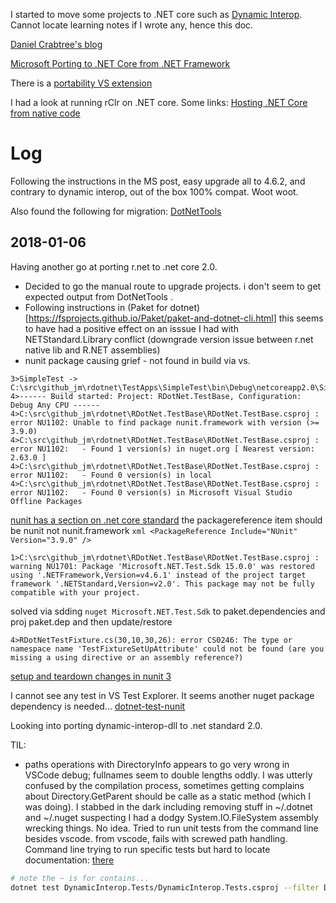 

I started to move some projects to .NET core such as [Dynamic Interop](https://github.com/jmp75/dynamic-interop-dll). Cannot locate learning notes if I wrote any, hence this doc.

[Daniel Crabtree's blog](https://www.danielcrabtree.com/blog/314/upgrading-to-net-core-and-net-standard-made-easy)

[Microsoft Porting to .NET Core from .NET Framework](https://docs.microsoft.com/en-us/dotnet/core/porting/)

There is a [portability VS extension](https://marketplace.visualstudio.com/items?itemName=ConnieYau.NETPortabilityAnalyzer)

I had a look at running rClr on .NET core. Some links:
[Hosting .NET Core from native code](https://docs.microsoft.com/en-us/dotnet/core/tutorials/netcore-hosting)

# Log

Following the instructions in the MS post, easy upgrade all to 4.6.2, and contrary to dynamic interop, out of the box 100% compat. Woot woot.

Also found the following for migration: [DotNetTools](https://github.com/pchalamet/DotNetTools)

## 2018-01-06

Having another go at porting r.net to .net core 2.0. 

* Decided to go the manual route to upgrade projects. i don't seem to get expected output from DotNetTools .
* Following instructions in (Paket for dotnet)[https://fsprojects.github.io/Paket/paket-and-dotnet-cli.html] this seems to have had a positive effect on an isssue I had with NETStandard.Library conflict (downgrade version issue between r.net native lib and R.NET assemblies)
* nunit package causing grief - not found in build via vs. 

```
3>SimpleTest -> C:\src\github_jm\rdotnet\TestApps\SimpleTest\bin\Debug\netcoreapp2.0\SimpleTest.dll
4>------ Build started: Project: RDotNet.TestBase, Configuration: Debug Any CPU ------
4>C:\src\github_jm\rdotnet\RDotNet.TestBase\RDotNet.TestBase.csproj : error NU1102: Unable to find package nunit.framework with version (>= 3.9.0)
4>C:\src\github_jm\rdotnet\RDotNet.TestBase\RDotNet.TestBase.csproj : error NU1102:   - Found 1 version(s) in nuget.org [ Nearest version: 2.63.0 ]
4>C:\src\github_jm\rdotnet\RDotNet.TestBase\RDotNet.TestBase.csproj : error NU1102:   - Found 0 version(s) in local
4>C:\src\github_jm\rdotnet\RDotNet.TestBase\RDotNet.TestBase.csproj : error NU1102:   - Found 0 version(s) in Microsoft Visual Studio Offline Packages
```

[nunit has a section on .net core standard](https://github.com/nunit/docs/wiki/.NET-Core-and-.NET-Standard) the packagereference item should be nunit not nunit.framework `xml <PackageReference Include="NUnit" Version="3.9.0" />
`

```
1>C:\src\github_jm\rdotnet\RDotNet.TestBase\RDotNet.TestBase.csproj : warning NU1701: Package 'Microsoft.NET.Test.Sdk 15.0.0' was restored using '.NETFramework,Version=v4.6.1' instead of the project target framework '.NETStandard,Version=v2.0'. This package may not be fully compatible with your project.
```

solved via sdding `nuget Microsoft.NET.Test.Sdk` to paket.dependencies and proj paket.dep and then update/restore

```
4>RDotNetTestFixture.cs(30,10,30,26): error CS0246: The type or namespace name 'TestFixtureSetUpAttribute' could not be found (are you missing a using directive or an assembly reference?)
```
[setup and teardown changes in nunit 3](https://github.com/nunit/docs/wiki/SetUp-and-TearDown-Changes)

I cannot see any test in VS Test Explorer. It seems another nuget package dependency is needed... [dotnet-test-nunit](https://www.nuget.org/packages/dotnet-test-nunit/)


Looking into porting dynamic-interop-dll  to .net standard 2.0.

TIL:
* paths operations with DirectoryInfo appears to go very wrong in VSCode debug; fullnames seem to double lengths oddly.
I was utterly confused by the compilation process, sometimes getting complains about Directory.GetParent should be calle as a static method (which I was doing). I stabbed in the dark including removing stuff in ~/.dotnet and ~/.nuget suspecting I had a dodgy System.IO.FileSystem assembly wrecking things. No idea.
Tried to run unit tests from the command line besides vscode. from vscode, fails with screwed path handling. Command line trying to run specific tests but hard to locate documentation: [there](https://github.com/Microsoft/vstest-docs/blob/master/docs/filter.md)

```bash
# note the ~ is for contains...
dotnet test DynamicInterop.Tests/DynamicInterop.Tests.csproj --filter DisplayName~TestNativeObjectReferenceCounting
```





